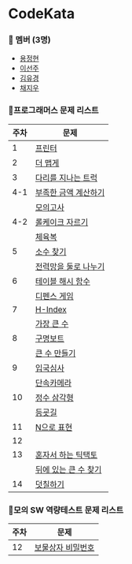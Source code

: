 # CodeKata

### 👥 멤버 (3명)

- [용정현](https://github.com/yongbro)
- [이선주](https://github.com/sunjoolee)
- [김유경](https://github.com/ugaemi)
- [채지우](https://github.com/whoisjujube)

### 🎯프로그래머스 문제 리스트

| 주차 | 문제                                                                                |
|-----|-----------------------------------------------------------------------------------|
| 1 | [프린터](https://school.programmers.co.kr/learn/courses/30/lessons/42587)    |
| 2 | [더 맵게](https://school.programmers.co.kr/learn/courses/30/lessons/42626)    |
| 3 | [다리를 지나는 트럭](https://school.programmers.co.kr/learn/courses/30/lessons/42583)    |
| 4-1 | [부족한 금액 계산하기](https://school.programmers.co.kr/learn/courses/30/lessons/82612)    |
| | [모의고사](https://school.programmers.co.kr/learn/courses/30/lessons/42840)    |
| 4-2 | [롤케이크 자르기](https://school.programmers.co.kr/learn/courses/30/lessons/132265)    |
| | [체육복](https://school.programmers.co.kr/learn/courses/30/lessons/42862)    |
| 5 | [소수 찾기](https://school.programmers.co.kr/learn/courses/30/lessons/42839)    |
| | [전력망을 둘로 나누기](https://school.programmers.co.kr/learn/courses/30/lessons/86971)    |
| 6 | [테이블 해시 함수](https://school.programmers.co.kr/learn/courses/30/lessons/147354)    |
| | [디펜스 게임](https://school.programmers.co.kr/learn/courses/30/lessons/142085)    |
| 7 | [H-Index](https://school.programmers.co.kr/learn/courses/30/lessons/42747)    |
| | [가장 큰 수](https://school.programmers.co.kr/learn/courses/30/lessons/42746)    |
| 8 | [구명보트](https://school.programmers.co.kr/learn/courses/30/lessons/42885) |
| | [큰 수 만들기](https://school.programmers.co.kr/learn/courses/30/lessons/42883)
| 9 | [입국심사](https://school.programmers.co.kr/learn/courses/30/lessons/43238#)  |
| | [단속카메라](https://school.programmers.co.kr/learn/courses/30/lessons/42884)  |
| 10 | [정수 삼각형](https://school.programmers.co.kr/learn/courses/30/lessons/43105)  |
| | [등굣길](https://school.programmers.co.kr/learn/courses/30/lessons/42898) |
| 11 | [N으로 표현](https://school.programmers.co.kr/learn/courses/30/lessons/42895) |
| 12 |  |
| 13 | [혼자서 하는 틱택토](https://school.programmers.co.kr/learn/courses/30/lessons/160585) |
| | [뒤에 있는 큰 수 찾기](https://school.programmers.co.kr/learn/courses/30/lessons/154539)  |
| 14 | [덧칠하기](https://school.programmers.co.kr/learn/courses/30/lessons/161989) |


### 🎯모의 SW 역량테스트 문제 리스트

| 주차  | 문제                                                                                |
|-----|-----------------------------------------------------------------------------------|
| 12 | [보물상자 비밀번호](https://swexpertacademy.com/main/solvingProblem/solvingProblem.do)    |

